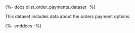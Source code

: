 {%- docs olist_order_payments_dataset -%}

This dataset includes data about the orders payment options.

{%- enddocs -%}
